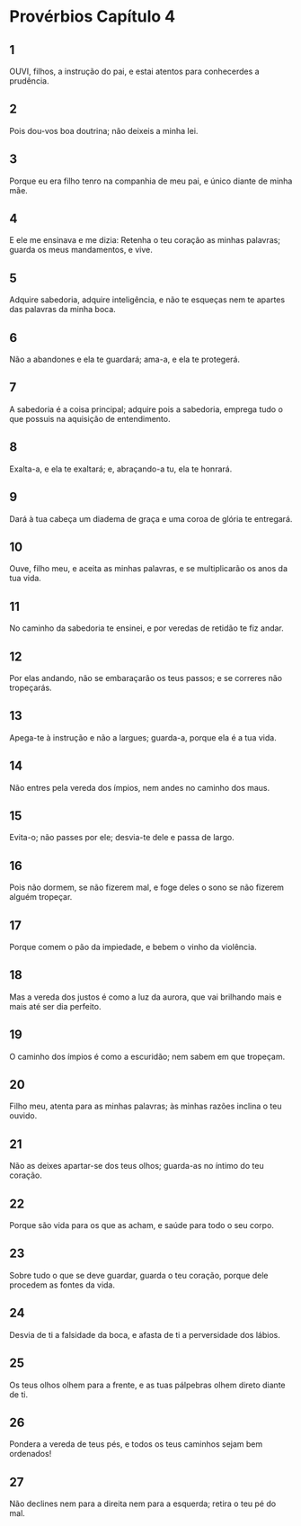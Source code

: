 # Provérbios Capítulo 4

## 1
OUVI, filhos, a instrução do pai, e estai atentos para conhecerdes a prudência.

## 2
Pois dou-vos boa doutrina; não deixeis a minha lei.

## 3
Porque eu era filho tenro na companhia de meu pai, e único diante de minha mãe.

## 4
E ele me ensinava e me dizia: Retenha o teu coração as minhas palavras; guarda os meus mandamentos, e vive.

## 5
Adquire sabedoria, adquire inteligência, e não te esqueças nem te apartes das palavras da minha boca.

## 6
Não a abandones e ela te guardará; ama-a, e ela te protegerá.

## 7
A sabedoria é a coisa principal; adquire pois a sabedoria, emprega tudo o que possuis na aquisição de entendimento.

## 8
Exalta-a, e ela te exaltará; e, abraçando-a tu, ela te honrará.

## 9
Dará à tua cabeça um diadema de graça e uma coroa de glória te entregará.

## 10
Ouve, filho meu, e aceita as minhas palavras, e se multiplicarão os anos da tua vida.

## 11
No caminho da sabedoria te ensinei, e por veredas de retidão te fiz andar.

## 12
Por elas andando, não se embaraçarão os teus passos; e se correres não tropeçarás.

## 13
Apega-te à instrução e não a largues; guarda-a, porque ela é a tua vida.

## 14
Não entres pela vereda dos ímpios, nem andes no caminho dos maus.

## 15
Evita-o; não passes por ele; desvia-te dele e passa de largo.

## 16
Pois não dormem, se não fizerem mal, e foge deles o sono se não fizerem alguém tropeçar.

## 17
Porque comem o pão da impiedade, e bebem o vinho da violência.

## 18
Mas a vereda dos justos é como a luz da aurora, que vai brilhando mais e mais até ser dia perfeito.

## 19
O caminho dos ímpios é como a escuridão; nem sabem em que tropeçam.

## 20
Filho meu, atenta para as minhas palavras; às minhas razões inclina o teu ouvido.

## 21
Não as deixes apartar-se dos teus olhos; guarda-as no íntimo do teu coração.

## 22
Porque são vida para os que as acham, e saúde para todo o seu corpo.

## 23
Sobre tudo o que se deve guardar, guarda o teu coração, porque dele procedem as fontes da vida.

## 24
Desvia de ti a falsidade da boca, e afasta de ti a perversidade dos lábios.

## 25
Os teus olhos olhem para a frente, e as tuas pálpebras olhem direto diante de ti.

## 26
Pondera a vereda de teus pés, e todos os teus caminhos sejam bem ordenados!

## 27
Não declines nem para a direita nem para a esquerda; retira o teu pé do mal.

